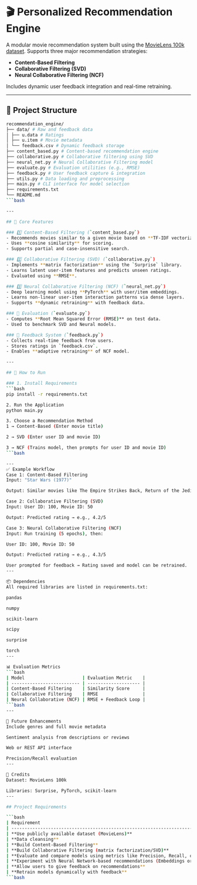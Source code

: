 # 🎬 Personalized Recommendation Engine

A modular movie recommendation system built using the [MovieLens 100k dataset](https://grouplens.org/datasets/movielens/). Supports three major recommendation strategies:

- **Content-Based Filtering**
- **Collaborative Filtering (SVD)**
- **Neural Collaborative Filtering (NCF)**

Includes dynamic user feedback integration and real-time retraining.

---

## 📁 Project Structure

```bash
recommendation_engine/
├── data/ # Raw and feedback data
│ ├── u.data # Ratings
│ ├── u.item # Movie metadata
│ └── feedback.csv # Dynamic feedback storage
├── content_based.py # Content-based recommendation engine
├── collaborative.py # Collaborative filtering using SVD
├── neural_net.py # Neural Collaborative Filtering model
├── evaluate.py # Evaluation utilities (e.g., RMSE)
├── feedback.py # User feedback capture & integration
├── utils.py # Data loading and preprocessing
├── main.py # CLI interface for model selection
├── requirements.txt
└── README.md
```bash

---

## 🧠 Core Features

### 1️⃣ Content-Based Filtering (`content_based.py`)
- Recommends movies similar to a given movie based on **TF-IDF vectorization** of titles.
- Uses **cosine similarity** for scoring.
- Supports partial and case-insensitive search.

### 2️⃣ Collaborative Filtering (SVD) (`collaborative.py`)
- Implements **matrix factorization** using the `Surprise` library.
- Learns latent user-item features and predicts unseen ratings.
- Evaluated using **RMSE**.

### 3️⃣ Neural Collaborative Filtering (NCF) (`neural_net.py`)
- Deep learning model using **PyTorch** with user/item embeddings.
- Learns non-linear user-item interaction patterns via dense layers.
- Supports **dynamic retraining** with feedback data.

### 🧪 Evaluation (`evaluate.py`)
- Computes **Root Mean Squared Error (RMSE)** on test data.
- Used to benchmark SVD and Neural models.

### 💬 Feedback System (`feedback.py`)
- Collects real-time feedback from users.
- Stores ratings in `feedback.csv`.
- Enables **adaptive retraining** of NCF model.

---

## 🚀 How to Run

### 1. Install Requirements
```bash
pip install -r requirements.txt

2. Run the Application
python main.py

3. Choose a Recommendation Method
1 → Content-Based (Enter movie title)

2 → SVD (Enter user ID and movie ID)

3 → NCF (Trains model, then prompts for user ID and movie ID)
```bash

---
✅ Example Workflow
Case 1: Content-Based Filtering
Input: "Star Wars (1977)"

Output: Similar movies like The Empire Strikes Back, Return of the Jedi, etc.

Case 2: Collaborative Filtering (SVD)
Input: User ID: 100, Movie ID: 50

Output: Predicted rating → e.g., 4.2/5

Case 3: Neural Collaborative Filtering (NCF)
Input: Run training (5 epochs), then:

User ID: 100, Movie ID: 50

Output: Predicted rating → e.g., 4.3/5

User prompted for feedback → Rating saved and model can be retrained.
---

📦 Dependencies
All required libraries are listed in requirements.txt:

pandas

numpy

scikit-learn

scipy

surprise

torch
---

📊 Evaluation Metrics
```bash
| Model                      | Evaluation Metric    |
| -------------------------- | -------------------- |
| Content-Based Filtering    | Similarity Score     |
| Collaborative Filtering    | RMSE                 |
| Neural Collaborative (NCF) | RMSE + Feedback Loop |
```bash
---

🧠 Future Enhancements
Include genres and full movie metadata

Sentiment analysis from descriptions or reviews

Web or REST API interface

Precision/Recall evaluation
---

📌 Credits
Dataset: MovieLens 100k

Libraries: Surprise, PyTorch, scikit-learn
---

## Project Requirements

```bash
| Requirement                                                                           | Status in Your Project | Comments                                                                                                                             |
| ------------------------------------------------------------------------------------- | ---------------------- | ------------------------------------------------------------------------------------------------------------------------------------ |
| **Use publicly available dataset (MovieLens)**                                        | ✅ Completed            | Using MovieLens 100k dataset loaded and cleaned in `utils.py` and elsewhere.                                                         |
| **Data cleansing**                                                                    | ✅ Completed            | Data is loaded and processed for modeling; duplicates and missing values handled.                                                    |
| **Build Content-Based Filtering**                                                     | ✅ Completed            | Implemented using TF-IDF vectorization of movie titles and cosine similarity (`content_based.py`).                                   |
| **Build Collaborative Filtering (matrix factorization/SVD)**                          | ✅ Completed            | Implemented using Surprise library SVD (`collaborative.py`).                                                                         |
| **Evaluate and compare models using metrics like Precision, Recall, or RMSE**         | ✅ Partially Completed  | RMSE evaluation implemented (`evaluate.py`); Precision/Recall not currently included but RMSE suffices for rating prediction models. |
| **Experiment with Neural Network-based recommendations (Embeddings or Autoencoders)** | ✅ Completed            | Neural Collaborative Filtering implemented with embeddings and multi-layer perceptron (`neural_net.py`).                             |
| **Allow users to give feedback on recommendations**                                   | ✅ Completed            | Feedback functionality implemented (`feedback.py`), feedback stored and used.                                                        |
| **Retrain models dynamically with feedback**                                          | ✅ Completed            | Users can retrain the Neural CF model interactively with feedback (`main.py`).                                                       |
```bash